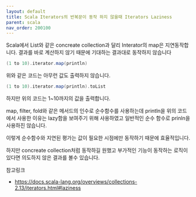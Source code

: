 ```yaml
---
layout: default
title: Scala Iterators의 반복문이 동작 하지 않을때 Iterators Laziness
parent: scala
nav_order: 200100
---
```


Scala에서 List와 같은 concreate collection과 달리 Interator의 map은 지연동작합니다. 결과를 바로 계산하지 않기 때문에 기대하는 결과대로 동작하지 않습니다


```scala
(1 to 10).iterator.map(println)
```
위와 같은 코드는 아무런 값도 출력하지 않습니다.

```scala
(1 to 10).iterator.map(println).toList
```
하지만 위의  코드는 1~10까지의 값을 출력합니다.

map, filter, fold와 같은 메서드의 인수로 순수함수를 사용하는데
println을 위의 코드에서 사용한 이유는 lazy함을 보여주기 위해 사용하였고 
일반적인 순수 함수로 prinln을 사용하진 않습니다.

이렇게 순수함수와 지연된 평가는 값이 필요한 시점에만 동작하기 때문에 효율적입니다.

하지만 concreate collection처럼 동작하길 원했고 부가적인 기능이 
동작하는 로직이 있다면 의도하지 않은 결과를 볼수 있습니다.

참고링크
* https://docs.scala-lang.org/overviews/collections-2.13/iterators.html#laziness
